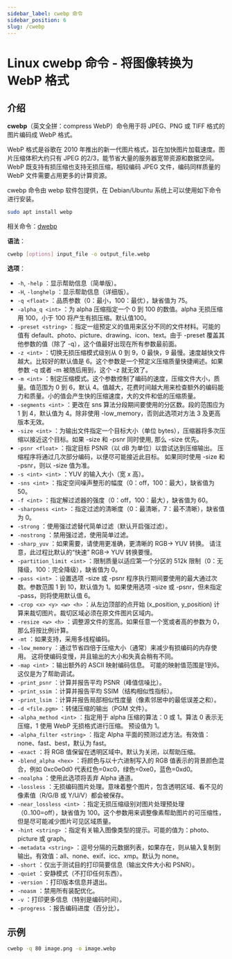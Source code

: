 ```yaml
---
sidebar_label: cwebp 命令
sidebar_position: 6
slug: /cwebp
---
```


# Linux cwebp 命令 - 将图像转换为 WebP 格式



## 介绍

**cwebp**（英文全拼：compress WebP）命令用于将 JPEG、PNG 或 TIFF 格式的图片编码成 WebP 格式。

WebP 格式是谷歌在 2010 年推出的新一代图片格式，旨在加快图片加载速度。图片压缩体积大约只有 JPEG 的2/3，能节省大量的服务器宽带资源和数据空间。WebP 既支持有损压缩也支持无损压缩，相较编码 JPEG 文件，编码同样质量的 WebP 文件需要占用更多的计算资源。

cwebp 命令由 webp 软件包提供，在 Debian/Ubuntu 系统上可以使用如下命令进行安装。

```bash
sudo apt install webp
```

相关命令：[dwebp](/linux-command/dwebp)

**语法**：

```bash
cwebp [options] input_file -o output_file.webp
```

**选项**：

- `-h`, `-help` ：显示帮助信息（简单版）。
- `-H`, `-longhelp` ：显示帮助信息（详细版）。
- `-q <float>` ：品质参数（0：最小，100：最优），缺省值为 75。
- `-alpha_q <int>` ：为 alpha 压缩指定一个 0 到 100 的数值。alpha 无损压缩用 100，小于 100 将产生有损压缩。默认值100。
- `-preset <string>` ：指定一组预定义的值用来区分不同的文件材料。可能的值有 default、photo、picture、drawing、icon、text。由于 -preset 覆盖其他参数的值（除了 -q），这个值最好出现在所有参数最前面。
- `-z <int>` ：切换无损压缩模式级别从 0 到 9，0 最快，9 最慢。速度越快文件越大。比较好的默认值是 6。这个参数是一个预定义压缩质量快捷阐述。如果参数 -q 或者 -m 被随后用到，这个 -z 就无效了。
- `-m <int>` ：制定压缩模式。这个参数控制了编码的速度，压缩文件大小，质量。值范围为 0 到 6，默认 4。值越大，花费时间越大用来检查额外的编码能力和质量。小的值会产生快的压缩速度，大的文件和低的压缩质量。
- `-segments <int>` ：更改在 sns 算法分段期间要使用的分区数。段的范围应为 1 到 4，默认值为 4。除非使用 -low_memory，否则此选项对方法 3 及更高版本无效。
- `-size <int>` ：为输出文件指定一个目标大小（单位 bytes），压缩器将多次压缩以接近这个目标。如果 -size 和 -psnr 同时使用, 那么 -size 优先。
- `-psnr <float>` ：指定目标 PSNR（以 dB 为单位）以尝试达到压缩输出。 压缩程序将通过几次部分编码，以便尽可能接近此目标。 如果同时使用 -size 和 -psnr，则以 -size 值为准。
- `-s <int> <int>` ：YUV 的输入大小（宽 x 高）。
- `-sns <int>` ：指定空间噪声整形的幅度（0：off，100：最大），缺省值为 50。
- `-f <int>` ：指定解过滤器的强度（0：off，100：最大），缺省值为 60。
- `-sharpness <int>` ：指定过滤的清晰度（0：最清晰，7：最不清晰），缺省值为 0。
- `-strong` ：使用强过滤替代简单过滤（默认开启强过滤）。
- `-nostrong` ：禁用强过滤，使用简单过滤。
- `-sharp_yuv` ：如果需要，请使用更准确，更清晰的 RGB-> YUV 转换。 请注意，此过程比默认的“快速” RGB-> YUV 转换要慢。
- `-partition_limit <int>` ：限制质量以适应第一个分区的 512k 限制（0：无降级，100：完全降级），缺省值为 0。
- `-pass <int>` ：设置选项 -size 或 -psnr 程序执行期间要使用的最大通过次数。参数范围 1 到 10，默认值为 1。如果使用选项 -size 或 -psnr，但未指定 -pass，则将使用默认值 6。
- `-crop <x> <y> <w> <h>` ：从左边顶部的点开始 (x_position, y_position) 计算来裁切图片。裁切区域必须在原文件图片区域内。
- `-resize <w> <h>` ：调整源文件的宽高。如果任意一个宽或者高的参数为 0，那么将按比例计算。
- `-mt` ：如果支持，采用多线程编码。
- `-low_memory` ：通过节省四倍于压缩大小（通常）来减少有损编码的内存使用。 这将使编码变慢，并且输出的大小和失真会稍有不同。 
- `-map <int>` ：输出额外的 ASCII 映射编码信息。 可能的映射值范围是1到6。这仅是为了帮助调试。
- `-print_psnr` ：计算并报告平均 PSNR（峰值信噪比）。
- `-print_ssim` ：计算并报告平均 SSIM（结构相似性指标）。
- `-print_lsim` ：计算并报告局部相似性度量（像素邻居中的最低误差之和）。
- `-d <file.pgm>` ：转储压缩的输出（PGM 文件）。
- `-alpha_method <int>` ：指定用于 alpha 压缩的算法：0 或 1。算法 0 表示无压缩，1 使用 WebP 无损格式进行压缩。 预设值为 1。
- `-alpha_filter <string>` ：指定 Alpha 平面的预测过滤方法。有效值：none、fast、best，默认为 fast。
- `-exact` ：将 RGB 值保留在透明区域中。默认为关闭，以帮助压缩。
- `-blend_alpha <hex>` ：将颜色与以十六进制写入的 RGB 值表示的背景颜色混合，例如 0xc0e0d0 代表红色=0xc0，绿色=0xe0，蓝色=0xd0。
- `-noalpha` ：使用此选项将丢弃 Alpha 通道。
- `-lossless` ：无损编码图片处理。意味着整个图片，包含透明区域、看不见的像素值（R/G/B 或 Y/U/V）都会被保存。
- `-near_lossless <int>` ：指定无损压缩级别对图片处理预处理（0..100=off），缺省值为 100。这个参数用来调整像素帮助图片的可压缩性，但是尽可能减少图片可见区域质量。
- `-hint <string>` ：指定有关输入图像类型的提示。可能的值为：photo、picture 或 graph。
- `-metadata <string>` ：逗号分隔的元数据列表，如果存在，则从输入复制到输出。有效值：all、none、exif、icc、xmp。默认为 none。
- `-short` ：仅出于测试目的打印简要信息（输出文件大小和 PSNR）。
- `-quiet` ：安静模式（不打印任何东西）。
- `-version` ：打印版本信息并退出。
- `-noasm` ：禁用所有装配优化。
- `-v` ：打印更多信息（特别是编码时间）。
- `-progress` ：报告编码进度（百分比）。



## 示例

```bash
cwebp -q 80 image.png -o image.webp
```



